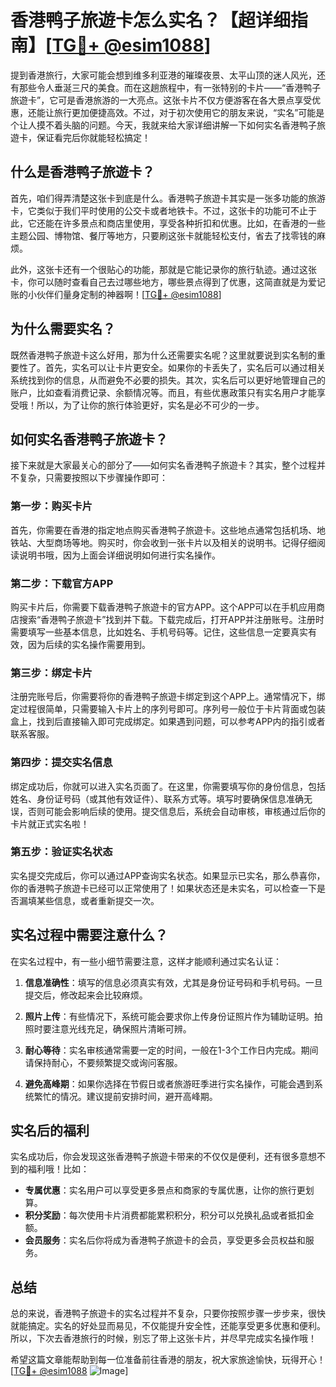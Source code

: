 # 香港鸭子旅遊卡怎么实名？【超详细指南】[[TG💪+ @esim1088](https://t.me/s/esim1088)]

提到香港旅行，大家可能会想到维多利亚港的璀璨夜景、太平山顶的迷人风光，还有那些令人垂涎三尺的美食。而在这趟旅程中，有一张特别的卡片——“香港鸭子旅遊卡”，它可是香港旅游的一大亮点。这张卡片不仅方便游客在各大景点享受优惠，还能让旅行更加便捷高效。不过，对于初次使用它的朋友来说，“实名”可能是个让人摸不着头脑的问题。今天，我就来给大家详细讲解一下如何实名香港鸭子旅遊卡，保证看完后你就能轻松搞定！

## 什么是香港鸭子旅遊卡？

首先，咱们得弄清楚这张卡到底是什么。香港鸭子旅遊卡其实是一张多功能的旅游卡，它类似于我们平时使用的公交卡或者地铁卡。不过，这张卡的功能可不止于此，它还能在许多景点和商店里使用，享受各种折扣和优惠。比如，在香港的一些主题公园、博物馆、餐厅等地方，只要刷这张卡就能轻松支付，省去了找零钱的麻烦。

此外，这张卡还有一个很贴心的功能，那就是它能记录你的旅行轨迹。通过这张卡，你可以随时查看自己去过哪些地方，哪些景点得到了优惠，这简直就是为爱记账的小伙伴们量身定制的神器啊！[[TG💪+ @esim1088](https://t.me/s/esim1088)]

## 为什么需要实名？

既然香港鸭子旅遊卡这么好用，那为什么还需要实名呢？这里就要说到实名制的重要性了。首先，实名可以让卡片更安全。如果你的卡丢失了，实名后可以通过相关系统找到你的信息，从而避免不必要的损失。其次，实名后可以更好地管理自己的账户，比如查看消费记录、余额情况等。而且，有些优惠政策只有实名用户才能享受哦！所以，为了让你的旅行体验更好，实名是必不可少的一步。

## 如何实名香港鸭子旅遊卡？

接下来就是大家最关心的部分了——如何实名香港鸭子旅遊卡？其实，整个过程并不复杂，只需要按照以下步骤操作即可：

### 第一步：购买卡片

首先，你需要在香港的指定地点购买香港鸭子旅遊卡。这些地点通常包括机场、地铁站、大型商场等地。购买时，你会收到一张卡片以及相关的说明书。记得仔细阅读说明书哦，因为上面会详细说明如何进行实名操作。

### 第二步：下载官方APP

购买卡片后，你需要下载香港鸭子旅遊卡的官方APP。这个APP可以在手机应用商店搜索“香港鸭子旅遊卡”找到并下载。下载完成后，打开APP并注册账号。注册时需要填写一些基本信息，比如姓名、手机号码等。记住，这些信息一定要真实有效，因为后续的实名操作需要用到。

### 第三步：绑定卡片

注册完账号后，你需要将你的香港鸭子旅遊卡绑定到这个APP上。通常情况下，绑定过程很简单，只需要输入卡片上的序列号即可。序列号一般位于卡片背面或包装盒上，找到后直接输入即可完成绑定。如果遇到问题，可以参考APP内的指引或者联系客服。

### 第四步：提交实名信息

绑定成功后，你就可以进入实名页面了。在这里，你需要填写你的身份信息，包括姓名、身份证号码（或其他有效证件）、联系方式等。填写时要确保信息准确无误，否则可能会影响后续的使用。提交信息后，系统会自动审核，审核通过后你的卡片就正式实名啦！

### 第五步：验证实名状态

实名提交完成后，你可以通过APP查询实名状态。如果显示已实名，那么恭喜你，你的香港鸭子旅遊卡已经可以正常使用了！如果状态还是未实名，可以检查一下是否漏填某些信息，或者重新提交一次。

## 实名过程中需要注意什么？

在实名过程中，有一些小细节需要注意，这样才能顺利通过实名认证：

1. **信息准确性**：填写的信息必须真实有效，尤其是身份证号码和手机号码。一旦提交后，修改起来会比较麻烦。
   
2. **照片上传**：有些情况下，系统可能会要求你上传身份证照片作为辅助证明。拍照时要注意光线充足，确保照片清晰可辨。

3. **耐心等待**：实名审核通常需要一定的时间，一般在1-3个工作日内完成。期间请保持耐心，不要频繁提交或询问客服。

4. **避免高峰期**：如果你选择在节假日或者旅游旺季进行实名操作，可能会遇到系统繁忙的情况。建议提前安排时间，避开高峰期。

## 实名后的福利

实名成功后，你会发现这张香港鸭子旅遊卡带来的不仅仅是便利，还有很多意想不到的福利哦！比如：

- **专属优惠**：实名用户可以享受更多景点和商家的专属优惠，让你的旅行更划算。
- **积分奖励**：每次使用卡片消费都能累积积分，积分可以兑换礼品或者抵扣金额。
- **会员服务**：实名后你将成为香港鸭子旅遊卡的会员，享受更多会员权益和服务。

## 总结

总的来说，香港鸭子旅遊卡的实名过程并不复杂，只要你按照步骤一步步来，很快就能搞定。实名的好处显而易见，不仅能提升安全性，还能享受更多优惠和便利。所以，下次去香港旅行的时候，别忘了带上这张卡片，并尽早完成实名操作哦！

希望这篇文章能帮助到每一位准备前往香港的朋友，祝大家旅途愉快，玩得开心！[[TG💪+ @esim1088](https://t.me/s/esim1088) ![Image](https://i.postimg.cc/4NQfJmqS/Snipaste-2025-05-13-00-14-12.png)]